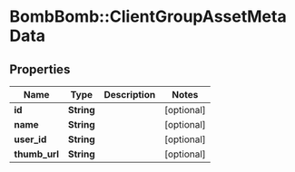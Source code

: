 # BombBomb::ClientGroupAssetMetaData

## Properties
Name | Type | Description | Notes
------------ | ------------- | ------------- | -------------
**id** | **String** |  | [optional] 
**name** | **String** |  | [optional] 
**user_id** | **String** |  | [optional] 
**thumb_url** | **String** |  | [optional] 



